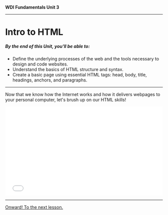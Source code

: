 **WDI Fundamentals Unit 3**

---

# Intro to HTML

##### By the end of this Unit, you'll be able to:

* Define the underlying processes of the web and the tools necessary to design and code websites.
* Understand the basics of HTML structure and syntax.
* Create a basic page using essential HTML tags: head, body, title, headings, anchors, and paragraphs.

---

Now that we know how the Internet works and how it delivers webpages to your personal computer, let's brush up on our HTML skills!


<div class="wistia_responsive_padding" style="padding:56.25% 0 0 0;position:relative;"><div class="wistia_responsive_wrapper" style="height:100%;left:0;position:absolute;top:0;width:100%;"><iframe src="//fast.wistia.net/embed/iframe/zio3fp9fn9?seo=false&videoFoam=true" allowtransparency="true" frameborder="0" scrolling="no" class="wistia_embed" name="wistia_embed" allowfullscreen mozallowfullscreen webkitallowfullscreen oallowfullscreen msallowfullscreen width="100%" height="100%"></iframe></div></div>
<script src="//fast.wistia.net/assets/external/E-v1.js" async></script>


---

[Onward! To the next lesson.](html-elements.md)
